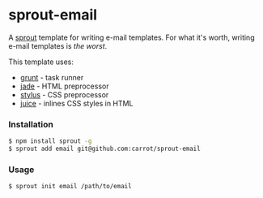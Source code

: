 sprout-email
============

A [sprout](http://github.com/carrot/sprout) template for writing e-mail templates.  For what it's worth, writing e-mail templates is _the worst_.

This template uses:

- [grunt](http://gruntjs.com/) - task runner
- [jade](http://jade-lang.com/) - HTML preprocessor
- [stylus](http://learnboost.github.io/stylus/) - CSS preprocessor
- [juice](http://github.com/Automattic/juice) - inlines CSS styles in HTML

### Installation

```sh
$ npm install sprout -g
$ sprout add email git@github.com:carrot/sprout-email
```

### Usage

```sh
$ sprout init email /path/to/email
```
